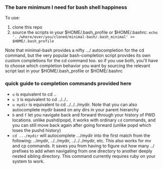 ### The bare minimum I need for bash shell happiness

To use:

1. clone this repo
2. source the scripts in your $HOME/.bash_profile or $HOME/.bashrc:
`
echo '. /where/ever/you/cloned/minimal-bash/.bash_minimal' >> $HOME/.bash_profile
` 

Note that minimal-bash provides a nifty .../ autocompletion for the cd command, but the very popular bash-completion script provides its own custom completions for the cd command too.
so if you use both, you'll have to choose which completion behavior you want by sourcing the relevant script last in your $HOME/.bash_profile or $HOME/.bashrc

### quick guide to completion commands provided here

- `u` is equivalent to cd ..
- `u 3` is equivalent to cd ../../..
- `u mydir` is equivalent to cd ../../../mydir.  Note that you can also autocomplete mydir based on any dirs in your parent hierarchy
- `b` and `f` let you navigate back and forward through your history of PWD locations. unlike pushd/popd, it works with ordinary `cd` commands, and you can still move back again after going forward (unlike popd which loses the pushd history)
- `cd .../mydir` will autocomplete .../mydir into the first match from the following: ../mydir, ../../mydir, ../../../mydir, etc.  This also works for mv and cp commands. It saves you from having to figure out how many ../ prefixes to add when navigating from one directory to another deeply nested sibling directory.  This command currently requires ruby on your system to work.
